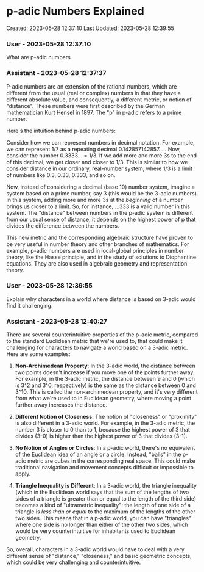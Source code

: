 # p-adic Numbers Explained

Created: 2023-05-28 12:37:10
Last Updated: 2023-05-28 12:39:55

### User - 2023-05-28 12:37:10

What are p-adic numbers

### Assistant - 2023-05-28 12:37:37

P-adic numbers are an extension of the rational numbers, which are different from the usual (real or complex) numbers in that they have a different absolute value, and consequently, a different metric, or notion of "distance". These numbers were first described by the German mathematician Kurt Hensel in 1897. The "p" in p-adic refers to a prime number.

Here's the intuition behind p-adic numbers:

Consider how we can represent numbers in decimal notation. For example, we can represent 1/7 as a repeating decimal 0.142857142857... . Now, consider the number 0.3333... = 1/3. If we add more and more 3s to the end of this decimal, we get closer and closer to 1/3. This is similar to how we consider distance in our ordinary, real-number system, where 1/3 is a limit of numbers like 0.3, 0.33, 0.333, and so on.

Now, instead of considering a decimal (base 10) number system, imagine a system based on a prime number, say 3 (this would be the 3-adic numbers). In this system, adding more and more 3s at the *beginning* of a number brings us closer to a limit. So, for instance, ...333 is a valid number in this system. The "distance" between numbers in the p-adic system is different from our usual sense of distance; it depends on the highest power of p that divides the difference between the numbers.

This new metric and the corresponding algebraic structure have proven to be very useful in number theory and other branches of mathematics. For example, p-adic numbers are used in local-global principles in number theory, like the Hasse principle, and in the study of solutions to Diophantine equations. They are also used in algebraic geometry and representation theory.

### User - 2023-05-28 12:39:55

Explain why characters in a world where distance is based on 3-adic would find it challenging. 

### Assistant - 2023-05-28 12:40:27

There are several counterintuitive properties of the p-adic metric, compared to the standard Euclidean metric that we're used to, that could make it challenging for characters to navigate a world based on a 3-adic metric. Here are some examples:

1. **Non-Archimedean Property**: In the 3-adic world, the distance between two points doesn't increase if you move one of the points further away. For example, in the 3-adic metric, the distance between 9 and 0 (which is 3^2 and 3^0, respectively) is the same as the distance between 0 and 3^10. This is called the non-archimedean property, and it's very different from what we're used to in Euclidean geometry, where moving a point further away increases the distance.

2. **Different Notion of Closeness**: The notion of "closeness" or "proximity" is also different in a 3-adic world. For example, in the 3-adic metric, the number 3 is closer to 0 than to 1, because the highest power of 3 that divides (3-0) is higher than the highest power of 3 that divides (3-1).

3. **No Notion of Angles or Circles**: In a p-adic world, there's no equivalent of the Euclidean idea of an angle or a circle. Instead, "balls" in the p-adic metric are cubes in the corresponding real space. This could make traditional navigation and movement concepts difficult or impossible to apply.

4. **Triangle Inequality is Different**: In a 3-adic world, the triangle inequality (which in the Euclidean world says that the sum of the lengths of two sides of a triangle is greater than or equal to the length of the third side) becomes a kind of "ultrametric inequality": the length of one side of a triangle is *less than or equal* to the maximum of the lengths of the other two sides. This means that in a p-adic world, you can have "triangles" where one side is no longer than either of the other two sides, which would be very counterintuitive for inhabitants used to Euclidean geometry.

So, overall, characters in a 3-adic world would have to deal with a very different sense of "distance," "closeness," and basic geometric concepts, which could be very challenging and counterintuitive.

